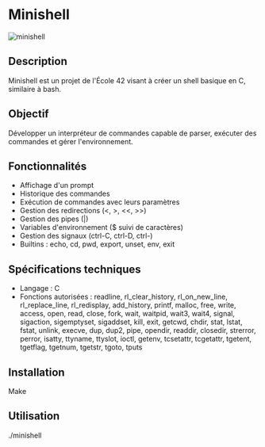 # Minishell

![minishell](https://raw.githubusercontent.com/ayogun/42-project-badges/main/badges/minishellm.png)

## Description
Minishell est un projet de l'École 42 visant à créer un shell basique en C, similaire à bash.

## Objectif
Développer un interpréteur de commandes capable de parser, exécuter des commandes et gérer l'environnement.

## Fonctionnalités

- Affichage d'un prompt
- Historique des commandes
- Exécution de commandes avec leurs paramètres
- Gestion des redirections (<, >, <<, >>)
- Gestion des pipes (|)
- Variables d'environnement ($ suivi de caractères)
- Gestion des signaux (ctrl-C, ctrl-D, ctrl-\)
- Builtins : echo, cd, pwd, export, unset, env, exit

## Spécifications techniques

- Langage : C
- Fonctions autorisées : readline, rl_clear_history, rl_on_new_line, rl_replace_line, rl_redisplay, add_history, printf, malloc, free, write, access, open, read, close, fork, wait, waitpid, wait3, wait4, signal, sigaction, sigemptyset, sigaddset, kill, exit, getcwd, chdir, stat, lstat, fstat, unlink, execve, dup, dup2, pipe, opendir, readdir, closedir, strerror, perror, isatty, ttyname, ttyslot, ioctl, getenv, tcsetattr, tcgetattr, tgetent, tgetflag, tgetnum, tgetstr, tgoto, tputs

## Installation
Make

## Utilisation
./minishell
